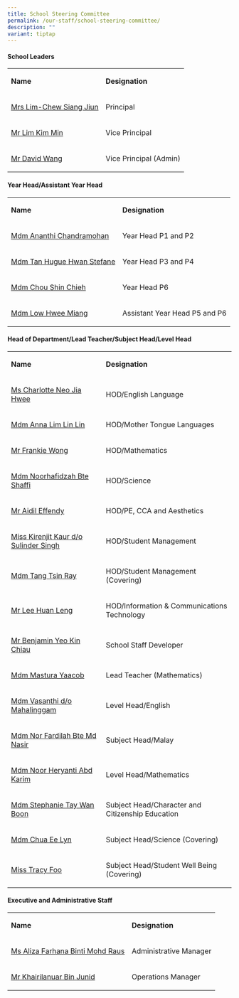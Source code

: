 ```yaml
---
title: School Steering Committee
permalink: /our-staff/school-steering-committee/
description: ""
variant: tiptap
---
```

<p></p>
<h4>School Leaders</h4>
<table style="minWidth: 50px">
<colgroup>
<col>
<col>
</colgroup>
<tbody>
<tr>
<td rowspan="1" colspan="1">
<p><strong>Name</strong>
</p>
</td>
<td rowspan="1" colspan="1">
<p><strong>Designation</strong>
</p>
</td>
</tr>
<tr>
<td rowspan="1" colspan="1">
<p><a href="mailto:meridian_ps@moe.edu.sg" rel="noopener noreferrer nofollow" target="_blank">Mrs Lim-Chew Siang Jiun</a>
</p>
</td>
<td rowspan="1" colspan="1">
<p>Principal</p>
</td>
</tr>
<tr>
<td rowspan="1" colspan="1">
<p><a href="mailto:meridian_ps@moe.edu.sg" rel="noopener noreferrer nofollow" target="_blank">Mr Lim Kim Min</a>
</p>
</td>
<td rowspan="1" colspan="1">
<p>Vice Principal</p>
</td>
</tr>
<tr>
<td rowspan="1" colspan="1">
<p><a href="mailto:meridian_ps@moe.edu.sg" rel="noopener noreferrer nofollow" target="_blank">Mr David Wang</a>
</p>
</td>
<td rowspan="1" colspan="1">
<p>Vice Principal (Admin)</p>
</td>
</tr>
</tbody>
</table>
<h4>Year Head/Assistant Year Head</h4>
<table style="minWidth: 50px">
<colgroup>
<col>
<col>
</colgroup>
<tbody>
<tr>
<td rowspan="1" colspan="1">
<p><strong>Name</strong>
</p>
</td>
<td rowspan="1" colspan="1">
<p><strong>Designation</strong>
</p>
</td>
</tr>
<tr>
<td rowspan="1" colspan="1">
<p><a href="mailto:ananthi_chandramohan@moe.edu.sg" rel="noopener noreferrer nofollow" target="_blank">Mdm Ananthi Chandramohan</a>
</p>
</td>
<td rowspan="1" colspan="1">
<p>Year Head P1 and P2</p>
</td>
</tr>
<tr>
<td rowspan="1" colspan="1">
<p><a href="mailto:tan_hugue_hwan_stefane@moe.edu.sg" rel="noopener noreferrer nofollow" target="_blank">Mdm Tan Hugue Hwan Stefane</a>
</p>
</td>
<td rowspan="1" colspan="1">
<p>Year Head P3 and P4</p>
</td>
</tr>
<tr>
<td rowspan="1" colspan="1">
<p><a href="mailto:chou_shin_chieh@moe.edu.sg" rel="noopener noreferrer nofollow" target="_blank">Mdm Chou Shin Chieh</a>
</p>
</td>
<td rowspan="1" colspan="1">
<p>Year Head P6</p>
</td>
</tr>
<tr>
<td rowspan="1" colspan="1">
<p><a href="mailto:low_hwee_miang_a@moe.edu.sg" rel="noopener noreferrer nofollow" target="_blank">Mdm Low Hwee Miang</a>
</p>
</td>
<td rowspan="1" colspan="1">
<p>Assistant Year Head P5 and P6</p>
</td>
</tr>
</tbody>
</table>
<h4>Head of Department/Lead Teacher/Subject Head/Level Head</h4>
<table style="minWidth: 50px">
<colgroup>
<col>
<col>
</colgroup>
<tbody>
<tr>
<td rowspan="1" colspan="1">
<p><strong>Name</strong>
</p>
</td>
<td rowspan="1" colspan="1">
<p><strong>Designation</strong>
</p>
</td>
</tr>
<tr>
<td rowspan="1" colspan="1">
<p><a href="mailto:neo_jia_hwee@moe.edu.sg" rel="noopener noreferrer nofollow" target="_blank">Ms Charlotte Neo Jia Hwee</a>
</p>
</td>
<td rowspan="1" colspan="1">
<p>HOD/English Language</p>
</td>
</tr>
<tr>
<td rowspan="1" colspan="1">
<p><a href="mailto:anna_lim_lin_lin@moe.edu.sg" rel="noopener noreferrer nofollow" target="_blank">Mdm Anna Lim Lin Lin</a>
</p>
</td>
<td rowspan="1" colspan="1">
<p>HOD/Mother Tongue Languages</p>
</td>
</tr>
<tr>
<td rowspan="1" colspan="1">
<p><a href="mailto:wong_hoe_shyan@moe.edu.sg" rel="noopener noreferrer nofollow" target="_blank">Mr Frankie Wong</a>
</p>
</td>
<td rowspan="1" colspan="1">
<p>HOD/Mathematics</p>
</td>
</tr>
<tr>
<td rowspan="1" colspan="1">
<p><a href="mailto:noorhafidzah_shaffi@moe.edu.sg" rel="noopener noreferrer nofollow" target="_blank">Mdm Noorhafidzah Bte Shaffi</a>
</p>
</td>
<td rowspan="1" colspan="1">
<p>HOD/Science</p>
</td>
</tr>
<tr>
<td rowspan="1" colspan="1">
<p><a href="mailto:aidil_effendy_md_said@moe.edu.sg" rel="noopener noreferrer nofollow" target="_blank">Mr Aidil Effendy</a>
</p>
</td>
<td rowspan="1" colspan="1">
<p>HOD/PE, CCA and Aesthetics</p>
</td>
</tr>
<tr>
<td rowspan="1" colspan="1">
<p><a href="mailto:kirenjit_kaur_sulinder_singh@moe.edu.sg" rel="noopener noreferrer nofollow" target="_blank">Miss Kirenjit Kaur d/o Sulinder Singh</a>
</p>
</td>
<td rowspan="1" colspan="1">
<p>HOD/Student Management</p>
</td>
</tr>
<tr>
<td rowspan="1" colspan="1">
<p><a href="mailto:tang_tsin_ray@moe.edu.sg" rel="noopener noreferrer nofollow" target="_blank">Mdm Tang Tsin Ray</a>
</p>
</td>
<td rowspan="1" colspan="1">
<p>HOD/Student Management (Covering)</p>
</td>
</tr>
<tr>
<td rowspan="1" colspan="1">
<p><a href="mailto:lee_huan_leng@moe.edu.sg" rel="noopener noreferrer nofollow" target="_blank">Mr Lee Huan Leng</a>
</p>
</td>
<td rowspan="1" colspan="1">
<p>HOD/Information &amp; Communications Technology</p>
</td>
</tr>
<tr>
<td rowspan="1" colspan="1">
<p><a href="mailto:yeo_kim_chiau_benjamin@moe.edu.sg" rel="noopener noreferrer nofollow" target="_blank">Mr Benjamin Yeo Kin Chiau</a>
</p>
</td>
<td rowspan="1" colspan="1">
<p>School Staff Developer</p>
</td>
</tr>
<tr>
<td rowspan="1" colspan="1">
<p><a href="mailto:Mastura_YAACOB@moe.edu.sg" rel="noopener noreferrer nofollow" target="_blank">Mdm Mastura Yaacob</a>
</p>
</td>
<td rowspan="1" colspan="1">
<p>Lead Teacher (Mathematics)</p>
</td>
</tr>
<tr>
<td rowspan="1" colspan="1">
<p><a href="mailto:vasanthi_mahalinggam@moe.edu.sg" rel="noopener noreferrer nofollow" target="_blank">Mdm Vasanthi d/o Mahalinggam</a>
</p>
</td>
<td rowspan="1" colspan="1">
<p>Level Head/English</p>
</td>
</tr>
<tr>
<td rowspan="1" colspan="1">
<p><a href="mailto:nor_fardilah_mohamed_nasir@moe.edu.sg" rel="noopener noreferrer nofollow" target="_blank">Mdm Nor Fardilah Bte Md Nasir</a>
</p>
</td>
<td rowspan="1" colspan="1">
<p>Subject Head/Malay</p>
</td>
</tr>
<tr>
<td rowspan="1" colspan="1">
<p><a href="mailto:noor_heryanti_abdul_karim@moe.edu.sg" rel="noopener noreferrer nofollow" target="_blank">Mdm Noor Heryanti Abd Karim</a>
</p>
</td>
<td rowspan="1" colspan="1">
<p>Level Head/Mathematics</p>
</td>
</tr>
<tr>
<td rowspan="1" colspan="1">
<p><a href="mailto:tay_wan_boon@moe.edu.sg" rel="noopener noreferrer nofollow" target="_blank">Mdm Stephanie Tay Wan Boon</a>
</p>
</td>
<td rowspan="1" colspan="1">
<p>Subject Head/Character and Citizenship Education</p>
</td>
</tr>
<tr>
<td rowspan="1" colspan="1">
<p><a href="mailto:noorhafidzah_shaffi@moe.edu.sg" rel="noopener noreferrer nofollow" target="_blank">Mdm Chua Ee Lyn</a>
</p>
</td>
<td rowspan="1" colspan="1">
<p>Subject Head/Science (Covering)</p>
</td>
</tr>
<tr>
<td rowspan="1" colspan="1">
<p><a href="mailto:foo_si_min@moe.edu.sg" rel="noopener noreferrer nofollow" target="_blank">Miss Tracy Foo</a>
</p>
</td>
<td rowspan="1" colspan="1">
<p>Subject Head/Student Well Being (Covering)</p>
</td>
</tr>
</tbody>
</table>
<h4>Executive and Administrative Staff</h4>
<table style="minWidth: 50px">
<colgroup>
<col>
<col>
</colgroup>
<tbody>
<tr>
<td rowspan="1" colspan="1">
<p><strong>Name</strong>
</p>
</td>
<td rowspan="1" colspan="1">
<p><strong>Designation</strong>
</p>
</td>
</tr>
<tr>
<td rowspan="1" colspan="1">
<p><a href="mailto:aliza_farhana_mohd_raus@moe.edu.sg" rel="noopener noreferrer nofollow" target="_blank">Ms Aliza Farhana Binti Mohd Raus</a>
</p>
</td>
<td rowspan="1" colspan="1">
<p>Administrative Manager</p>
</td>
</tr>
<tr>
<td rowspan="1" colspan="1">
<p><a href="mailto:khairilanuar_junid@moe.edu.sg" rel="noopener noreferrer nofollow" target="_blank">Mr Khairilanuar Bin Junid</a>
</p>
</td>
<td rowspan="1" colspan="1">
<p>Operations Manager</p>
</td>
</tr>
</tbody>
</table>
<p></p>